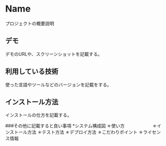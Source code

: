 Name
====

プロジェクトの概要説明

## デモ
デモのURLや、スクリーンショットを記載する。

## 利用している技術
使った言語やツールなどのバージョンを記載をする。

## インストール方法
インストールの仕方を記載する。

###その他に記載すると良い事項
*システム構成図
＊使い方
　　　　　　＊インストール方法
   ＊テスト方法
   ＊デプロイ方法
＊こだわりポイント
＊ライセンス情報
